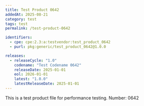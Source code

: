 ```yaml
---
title: Test Product 0642
addedAt: 2025-08-21
category: test
tags: test
permalink: /test-product-0642

identifiers:
  - cpe: cpe:2.3:a:testvendor:test_product_0642
  - purl: pkg:generic/test_product_0642@1.0.0

releases:
  - releaseCycle: "1.0"
    codename: "Test Codename 0642"
    releaseDate: 2025-01-01
    eol: 2026-01-01
    latest: "1.0.0"
    latestReleaseDate: 2025-01-01
---
```


This is a test product file for performance testing. Number: 0642

